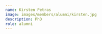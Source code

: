 ```yaml
---
name: Kirsten Petras
image: images/members/alumni/kirsten.jpg
description: PhD 
role: alumni
---
```

